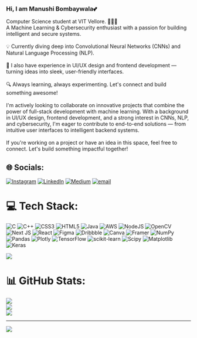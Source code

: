 <h3>Hi, I am Manushi Bombaywala💕</h3>

Computer Science student at VIT Vellore. 🧠👩‍💻
<br>A Machine Learning & Cybersecurity enthusiast with a passion for building intelligent and secure systems.</br>
<br>💡 Currently diving deep into Convolutional Neural Networks (CNNs) and Natural Language Processing (NLP).</br>
<br>🎨 I also have experience in UI/UX design and frontend development — turning ideas into sleek, user-friendly interfaces.</br>
<br>🔍 Always learning, always experimenting.
Let's connect and build something awesome!</br>
<br>I'm actively looking to collaborate on innovative projects that combine the power of full-stack development with machine learning.
With a background in UI/UX design, frontend development, and a strong interest in CNNs, NLP, and cybersecurity,
I'm eager to contribute to end-to-end solutions — from intuitive user interfaces to intelligent backend systems.</br>
<br>If you're working on a project or have an idea in this space, feel free to connect.
Let's build something impactful together!</br>

## 🌐 Socials:
[![Instagram](https://img.shields.io/badge/Instagram-%23E4405F.svg?logo=Instagram&logoColor=white)](https://www.instagram.com/manushi._03/) [![LinkedIn](https://img.shields.io/badge/LinkedIn-%230077B5.svg?logo=linkedin&logoColor=white)](https://www.linkedin.com/in/manushi-bombaywala/) [![Medium](https://img.shields.io/badge/Medium-12100E?logo=medium&logoColor=white)](https://medium.com/@manushibombaywala0304) [![email](https://img.shields.io/badge/Email-D14836?logo=gmail&logoColor=white)](mailto:manushibombaywala0304@gmail.com) 

# 💻 Tech Stack:
![C](https://img.shields.io/badge/c-%2300599C.svg?style=for-the-badge&logo=c&logoColor=white) ![C++](https://img.shields.io/badge/c++-%2300599C.svg?style=for-the-badge&logo=c%2B%2B&logoColor=white) ![CSS3](https://img.shields.io/badge/css3-%231572B6.svg?style=for-the-badge&logo=css3&logoColor=white) ![HTML5](https://img.shields.io/badge/html5-%23E34F26.svg?style=for-the-badge&logo=html5&logoColor=white) ![Java](https://img.shields.io/badge/java-%23ED8B00.svg?style=for-the-badge&logo=openjdk&logoColor=white) ![AWS](https://img.shields.io/badge/AWS-%23FF9900.svg?style=for-the-badge&logo=amazon-aws&logoColor=white) ![NodeJS](https://img.shields.io/badge/node.js-6DA55F?style=for-the-badge&logo=node.js&logoColor=white) ![OpenCV](https://img.shields.io/badge/opencv-%23white.svg?style=for-the-badge&logo=opencv&logoColor=white) ![Next JS](https://img.shields.io/badge/Next-black?style=for-the-badge&logo=next.js&logoColor=white) ![React](https://img.shields.io/badge/react-%2320232a.svg?style=for-the-badge&logo=react&logoColor=%2361DAFB) ![Figma](https://img.shields.io/badge/figma-%23F24E1E.svg?style=for-the-badge&logo=figma&logoColor=white) ![Dribbble](https://img.shields.io/badge/Dribbble-EA4C89?style=for-the-badge&logo=dribbble&logoColor=white) ![Canva](https://img.shields.io/badge/Canva-%2300C4CC.svg?style=for-the-badge&logo=Canva&logoColor=white) ![Framer](https://img.shields.io/badge/Framer-black?style=for-the-badge&logo=framer&logoColor=blue) ![NumPy](https://img.shields.io/badge/numpy-%23013243.svg?style=for-the-badge&logo=numpy&logoColor=white) ![Pandas](https://img.shields.io/badge/pandas-%23150458.svg?style=for-the-badge&logo=pandas&logoColor=white) ![Plotly](https://img.shields.io/badge/Plotly-%233F4F75.svg?style=for-the-badge&logo=plotly&logoColor=white) ![TensorFlow](https://img.shields.io/badge/TensorFlow-%23FF6F00.svg?style=for-the-badge&logo=TensorFlow&logoColor=white) ![scikit-learn](https://img.shields.io/badge/scikit--learn-%23F7931E.svg?style=for-the-badge&logo=scikit-learn&logoColor=white) ![Scipy](https://img.shields.io/badge/SciPy-%230C55A5.svg?style=for-the-badge&logo=scipy&logoColor=%white) ![Matplotlib](https://img.shields.io/badge/Matplotlib-%23ffffff.svg?style=for-the-badge&logo=Matplotlib&logoColor=black) ![Keras](https://img.shields.io/badge/Keras-%23D00000.svg?style=for-the-badge&logo=Keras&logoColor=white)

![](https://leetcard.jacoblin.cool/manushicode?ext=heatmap)

# 📊 GitHub Stats:
![](https://github-readme-stats.vercel.app/api?username=manushi0304&theme=dark&hide_border=false&include_all_commits=true&count_private=true)<br/>
![](https://nirzak-streak-stats.vercel.app/?user=manushi0304&theme=dark&hide_border=false)<br/>
![](https://github-readme-stats.vercel.app/api/top-langs/?username=manushi0304&theme=dark&hide_border=false&include_all_commits=true&count_private=true&layout=compact)

---
[![](https://visitcount.itsvg.in/api?id=manushi0304&icon=0&color=0)](https://visitcount.itsvg.in)

<!-- Proudly created with GPRM ( https://gprm.itsvg.in ) -->
